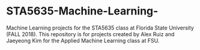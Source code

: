 # STA5635-Machine-Learning-
Machine Learning projects for the STA5635 class at Florida State University (FALL 2018).
This repository is for projects created by Alex Ruiz and Jaeyeong Kim for the Applied Machine Learning class at FSU.
